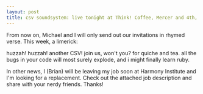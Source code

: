 ```yaml
---
layout: post
title: csv soundsystem: live tonight at Think! Coffee, Mercer and 4th, 7 PM
---
```



From now on, Michael and I will only send out our invitations in rhymed verse. This week, a limerick:

huzzah! huzzah! another CSV!
join us, won't you? for quiche and tea.
      all the bugs in your code
      will most surely explode,
and i might finally learn ruby.


In other news, I (Brian) will be leaving my job soon at Harmony Institute and I'm looking for a replacement.  Check out the attached job description and share with your nerdy friends. Thanks!